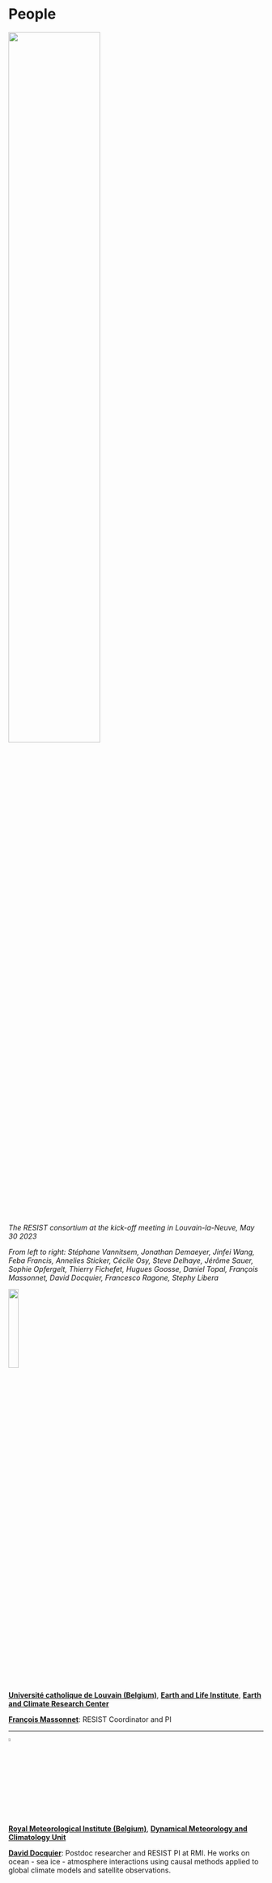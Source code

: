 # People

<img src="/images/GroupPhoto20230530.jpg" height = "60%" width = "60%">

_The RESIST consortium at the kick-off meeting in Louvain-la-Neuve, May 30 2023_

_From left to right: Stéphane Vannitsem, Jonathan Demaeyer, Jinfei Wang, Feba Francis, Annelies Sticker, Cécile Osy, Steve Delhaye, Jérôme Sauer, Sophie Opfergelt, Thierry Fichefet, Hugues Goosse, Daniel Topal, François Massonnet, David Docquier, Francesco Ragone, Stephy Libera_

<img src="https://resist-impuls.github.io/images/logo_UCLouvain_format_jpg_RVB.jpg" height="20%" width="20%"> 

[**Université catholique de Louvain (Belgium)**](https://uclouvain.be/en/index.html), [**Earth and Life Institute**](https://uclouvain.be/en/research-institutes/eli), [**Earth and Climate Research Center**](https://uclouvain.be/en/research-institutes/eli/elic)

[**François Massonnet**](https://www.elic.ucl.ac.be/modx/index.php?id=73): RESIST Coordinator and PI

-----

<img src="https://resist-impuls.github.io/images/logo_rmicolor.png" height="4%" width="4%"> 

[**Royal Meteorological Institute (Belgium)**](https://www.meteo.be/en), [**Dynamical Meteorology and Climatology Unit**](https://climdyn.meteo.be/)

[**David Docquier**](https://sites.google.com/view/daviddocquier): Postdoc researcher and RESIST PI at RMI. He works on ocean - sea ice - atmosphere interactions using causal methods applied to global climate models and satellite observations.
